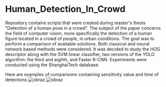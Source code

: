 # Human_Detection_In_Crowd
Repository contains scripts that were created during master's thesis "Detection of a human pose in a crowd". The subject of the paper concerns the field of computer vision, more specifically the detection of a human figure located in a crowd of people, in urban conditions. The goal was to perform a comparison of available solutions. Both classical and neural network based methods were considered. It was decided to study the HOG descriptor along with the SVM linear classifier, two versions of the YOLO algorithm: the third and eighth, and Faster R-CNN. Experiments were conducted using the ShanghaiTech database.

Here are examples of comparisons containing sensitivity value and time of detections
![obraz](https://github.com/user-attachments/assets/83a0f7dd-da1a-43de-a4f0-c72cccfc288d) ![obraz](https://github.com/user-attachments/assets/f5a17dd1-d4c0-4ce5-9130-397ca05e77c6)


